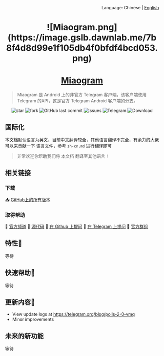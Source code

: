 <div align="right">Language: Chinese | <a title="Chinese" href="https://miaogram.github.io/Miaogram">English</a></div>
<link rel="shortcut icon" href="favicon.ico">
<h1 align="center">![Miaogram.png](https://image.gslb.dawnlab.me/7b8f4d8d99e1f105db4f0bfdf4bcd053.png)</h1>
<h1 align="center"><a href="https://miaogram.github.io/Miaogram/" target="_blank">Miaogram</a></h1>

> Miaogram 是 Android 上的非官方 Telegram 客户端，该客户端使用 Telegram 的API，这是官方 Telegram Android 客户端的分支。

<p align="center">
<img alt="star" src="https://img.shields.io/github/stars/Miaogram/Miaogram.svg"/>
<img alt="fork" src="https://img.shields.io/github/forks/Miaogram/Miaogram.svg"/>
<img alt="GitHub last commit" src="https://img.shields.io/github/last-commit/Miaogram/Miaogram.svg?label=commits">
<img alt="issues" src="https://img.shields.io/github/issues/Miaogram/Miaogram.svg"/>
<img alt="Telegram" src="https://img.shields.io/badge/Telegram-blue.svg"/>
<img alt="Download" src="https://img.shields.io/badge/download-29.9KB-brightgreen.svg"/>
</p>

## 国际化

本文档默认语言为英文，目前中文翻译较全，其他语言翻译不完全，有余力的大佬可以来贡献一下 语言文件，参考 `zh-cn.md` 进行翻译即可

> 非常欢迎你帮助我们将 本文档 翻译至其他语言！

## 相关链接

### 下载

📥 [GitHub上的所有版本](https://github.com/Miaogram/Miaogram/releases)

### 取得帮助

📢 [官方频道](https://t.me/Miaogram)
📝 [源代码](https://github.com/Miaogram/Miaogram/)
🐛 [在 Github 上提问](https://github.com/Miaogram/Miaogram/issues)
🐛 [在 Telegram 上提问](https://github.com/Miaogram/Miaogram/issues)
🚩 [官方群组]()

## 特性📡

等待

## 快速帮助🎐

等待

## 更新内容🔌

- View update logs at https://telegram.org/blog/polls-2-0-vmq
- Minor improvements

## 未来的新功能

等待